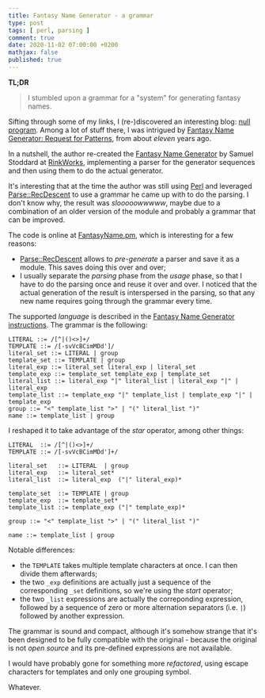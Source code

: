 ```yaml
---
title: Fantasy Name Generator - a grammar
type: post
tags: [ perl, parsing ]
comment: true
date: 2020-11-02 07:00:00 +0200
mathjax: false
published: true
---
```


**TL;DR**

> I stumbled upon a grammar for a "system" for generating fantasy names.

Sifting through some of my links, I (re-)discovered an interesting blog:
[null program][]. Among a lot of stuff there, I was intrigued by
[Fantasy Name Generator: Request for Patterns][], from about *eleven*
years ago.

In a nutshell, the author re-created the [Fantasy Name Generator][] by
Samuel Stoddard at [RinkWorks][], implementing a parser for the
generator sequences and then using them to do the actual generator.

It's interesting that at the time the author was still using [Perl][]
and leveraged [Parse::RecDescent][] to use a grammar he came up with to
do the parsing. I don't know why, the result was *slooooowwwww*, maybe
due to a combination of an older version of the module and probably a
grammar that can be improved.

The code is online at [FantasyName.pm][], which is interesting for a few
reasons:

- [Parse::RecDescent][] allows to *pre-generate* a parser and save it as
  a module. This saves doing this over and over;
- I usually separate the *parsing* phase from the *usage* phase, so that
  I have to do the parsing once and reuse it over and over. I noticed
  that the actual generation of the result is interspersed in the
  parsing, so that any new name requires going through the grammar every
  time.

The supported *language* is described in the [Fantasy Name Generator
instructions][]. The grammar is the following:

```
LITERAL ::= /[^|()<>]+/
TEMPLATE ::= /[-svVcBCimMDd']/
literal_set ::= LITERAL | group
template_set ::= TEMPLATE | group
literal_exp ::= literal_set literal_exp | literal_set
template_exp ::= template_set template_exp | template_set
literal_list ::= literal_exp "|" literal_list | literal_exp "|" | literal_exp
template_list ::= template_exp "|" template_list | template_exp "|" | template_exp
group ::= "<" template_list ">" | "(" literal_list ")"
name ::= template_list | group
```

I reshaped it to take advantage of the *star* operator, among other
things:

```
LITERAL  ::= /[^|()<>]+/
TEMPLATE ::= /[-svVcBCimMDd']+/

literal_set   ::= LITERAL  | group
literal_exp   ::= literal_set*
literal_list  ::= literal_exp  ("|" literal_exp)*

template_set  ::= TEMPLATE | group
template_exp  ::= template_set*
template_list ::= template_exp ("|" template_exp)*

group ::= "<" template_list ">" | "(" literal_list ")"

name ::= template_list | group
```

Notable differences:

- the `TEMPLATE` takes multiple template characters at once. I can then
  divide them afterwards;
- the two `_exp` definitions are actually just a sequence of the
  corresponding `_set` definitions, so we're using the *start* operator;
- the two `_list` expressions are actually the correponding expression,
  followed by a sequence of zero or more alternation separators (i.e.
  `|`) followed by another expression.

The grammar is sound and compact, although it's somehow strange that
it's been designed to be fully compatible with the original - because
the original is not *open source* and its pre-defined expressions are
not available.

I would have probably gone for something more *refactored*, using escape
characters for templates and only one grouping symbol.

Whatever.

[null program]: https://nullprogram.com/
[Fantasy Name Generator: Request for Patterns]: https://nullprogram.com/blog/2009/01/04/
[Perl]: https://www.perl.org/
[Parse::RecDescent]: https://metacpan.org/pod/Parse::RecDescent
[Fantasy Name Generator]: http://www.rinkworks.com/namegen/
[RinkWorks]: http://www.rinkworks.com/
[FantasyName.pm]: https://github.com/skeeto/fantasyname/blob/master/pl/FantasyName.pm
[Fantasy Name Generator instructions]: http://www.rinkworks.com/namegen/instr.shtml
